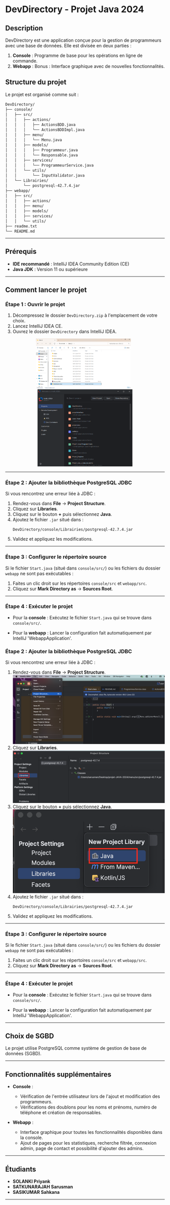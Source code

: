 # DevDirectory - Projet Java 2024

## Description
DevDirectory est une application conçue pour la gestion de programmeurs avec une base de données. Elle est divisée en deux parties :
1. **Console** : Programme de base pour les opérations en ligne de commande.
2. **Webapp** : Bonus : Interface graphique avec de nouvelles fonctionnalités.

## Structure du projet
Le projet est organisé comme suit :
```
DevDirectory/
├── console/
│   ├── src/
│   │   ├── actions/
│   │   │   ├── ActionsBDD.java
│   │   │   └── ActionsBDDImpl.java
│   │   ├── menu/
│   │   │   └── Menu.java
│   │   ├── models/
│   │   │   ├── Programmeur.java
│   │   │   └── Responsable.java
│   │   ├── services/
│   │   │   └── ProgrammeurService.java
│   │   └── utils/
│   │       └── InputValidator.java
│   └── Librairies/
│       └── postgresql-42.7.4.jar
├── webapp/
│   ├── src/
│   │   ├── actions/
│   │   ├── menu/
│   │   ├── models/
│   │   ├── services/
│   │   └── utils/
├── readme.txt
└── README.md
```

---

## Prérequis
- **IDE recommandé** : IntelliJ IDEA Community Edition (CE)
- **Java JDK** : Version 11 ou supérieure

---

## Comment lancer le projet

### Étape 1 : Ouvrir le projet
1. Décompressez le dossier `DevDirectory.zip` à l'emplacement de votre choix.
2. Lancez IntelliJ IDEA CE.
3. Ouvrez le dossier `DevDirectory` dans IntelliJ IDEA.

<p align="center">
  <img src="img/zip.png" alt="Décompresser le dossier" width="300" style="margin-right: 10px;">
  <img src="img/open.png" alt="Ouvrir dans IntelliJ IDEA" width="300">
</p>

---

### Étape 2 : Ajouter la bibliothèque PostgreSQL JDBC
Si vous rencontrez une erreur liée à JDBC :
1. Rendez-vous dans **File** → **Project Structure**.
2. Cliquez sur **Libraries**.
3. Cliquez sur le bouton **+** puis sélectionnez **Java**.
4. Ajoutez le fichier `.jar` situé dans :
   ```
   DevDirectory/console/Librairies/postgresql-42.7.4.jar
   ```
5. Validez et appliquez les modifications.

---

### Étape 3 : Configurer le répertoire source
Si le fichier `Start.java` (situé dans `console/src/`) ou les fichiers du dossier `webapp` ne sont pas exécutables :
1. Faites un clic droit sur les répertoires `console/src` et `webapp/src`.
2. Cliquez sur **Mark Directory as** → **Sources Root**.

---

### Étape 4 : Exécuter le projet
- Pour la **console** :
  Exécutez le fichier `Start.java` qui se trouve dans `console/src/`.

- Pour la **webapp** :
  Lancer la configuration fait automatiquement par IntelliJ 'WebappApplication'.

### Étape 2 : Ajouter la bibliothèque PostgreSQL JDBC
Si vous rencontrez une erreur liée à JDBC :
1. Rendez-vous dans **File** → **Project Structure**.
![zip.png](img/project.png)
2. Cliquez sur **Libraries**.
   ![zip.png](img/librairies.png)
3. Cliquez sur le bouton **+** puis sélectionnez **Java**.
   ![zip.png](img/java.png)
4. Ajoutez le fichier `.jar` situé dans :
   ```
   DevDirectory/console/Librairies/postgresql-42.7.4.jar
   ```
5. Validez et appliquez les modifications.

---

### Étape 3 : Configurer le répertoire source
Si le fichier `Start.java` (situé dans `console/src/`) ou les fichiers du dossier `webapp` ne sont pas exécutables :
1. Faites un clic droit sur les répertoires `console/src` et `webapp/src`.
2. Cliquez sur **Mark Directory as** → **Sources Root**.

---

### Étape 4 : Exécuter le projet
- Pour la **console** :
  Exécutez le fichier `Start.java` qui se trouve dans `console/src/`.

- Pour la **webapp** :
  Lancer la configuration fait automatiquement par IntelliJ 'WebappApplication'.

--- 

## Choix de SGBD
Le projet utilise PostgreSQL comme système de gestion de base de données (SGBD).

---

## Fonctionnalités supplémentaires
- **Console** :
   - Vérification de l'entrée utilisateur lors de l'ajout et modification des programmeurs.
   - Vérifications des doublons pour les noms et prénoms, numéro de téléphone et création de responsables.

- **Webapp** :
   - Interface graphique pour toutes les fonctionnalités disponibles dans la console.
   - Ajout de pages pour les statistiques, recherche filtrée, connexion admin, page de contact et possibilité d'ajouter des admins.

---

## Étudiants
- **SOLANKI Priyank**
- **SATKUNARAJAH Sarusman**
- **SASIKUMAR Sahkana**

---
